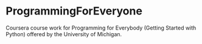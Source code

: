# ProgrammingForEveryone
Coursera course work for Programming for Everybody (Getting Started with Python) offered by the University of Michigan.
